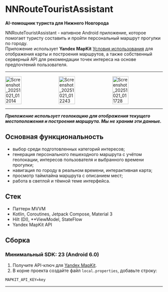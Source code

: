 # NNRouteTouristAssistant  
**AI-помощник туриста для Нижнего Новгорода**

NNRouteTouristAssistant - нативное Android приложение, которое помогает туристу составить и пройти персональный маршрут прогулки по городу.  
Приложение использует **Yandex MapKit** [Условия использования](https://yandex.ru/legal/maps_api/) для отображения карты и построения маршрутов, а также собственный серверный API для рекомендации точек интереса на основе предпочтений пользователя.

---
<div style="display: flex; flex-wrap: wrap; justify-content: center; gap: 10px;">
  <img width="32%" alt="Screenshot_20251021_012014" src="https://github.com/user-attachments/assets/4c0519ec-fc81-4fde-9bc0-3775fef16cb0" />
  <img width="32%" alt="Screenshot_20251021_012243" src="https://github.com/user-attachments/assets/7cd9cad5-4a53-491f-848d-8be1520e9839" />
  <img width="32%" alt="Screenshot_20251021_011728" src="https://github.com/user-attachments/assets/67ce59a9-d466-49b4-9ad8-b5fdc1157ad0" />
</div>

---

***Приложение использует геолокацию для отображения текущего местоположения и построения маршрута. Мы не храним эти данные.***

## Основная функциональность

- выбор среди подготовленных категорий интересов;
- генерация персонального пешеходного маршрута с учётом геолокации, интересов пользователя и выбранного времени прогулки;
- навигация по городу в реальном времени, интерактивная карта;
- просмотр таймлайна маршрута с описанием мест;
- работа в светлой и тёмной теме интерфейса.

## Стек

- Паттерн MVVM
- Kotlin, Coroutines, Jetpack Compose, Material 3
- Hilt (DI), **ViewModel, StateFlow
- Yandex MapKit API

## Сборка
### Минимальный SDK: **23 (Android 6.0)**
1. Получите API-ключ для [Yandex MapKit](https://developer.tech.yandex.ru/services/).
2. В корне проекта создайте файл `local.properties`, добавьте строку:

```properties
MAPKIT_API_KEY=key
```
---
